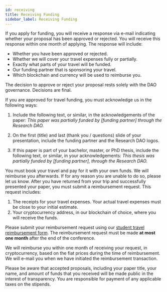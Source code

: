 ```yaml
---
id: receiving
title: Receiving Funding
sidebar_label: Receiving Funding
---
```


If you apply for funding, you will receive a response via e-mail indicating whether your proposal has been approved or rejected. You will receive this response within one month of applying. The response will include:

- Whether you have been approved or rejected.
- Whether we will cover your travel expenses fully or partially.
- Exactly what parts of your travel will be funded.
- Our funding partner that is sponsoring your travel.
- Which blockchain and currency will be used to reimburse you.

The decision to approve or reject your proposal rests solely with the DAO governance. Decisions are final.

If you are approved for travel funding, you must acknowledge us in the following ways:

1. Include the following text, or similar, in the acknowledgements of the paper:
    *This paper was partially funded by [funding partner] through the Research DAO.*

1. On the first (title) and last (thank you / questions) slide of your presentation, include the funding partner and the Research DAO logos.

1. If this paper is part of your bachelor, master, or PhD thesis, include the following text, or similar, in your acknowledgements:
    *This thesis was partially funded by [funding partner], through the Research DAO.*

You must book your travel and pay for it with your own funds. We will reimburse you afterwards. If for any reason you are unable to do so, please let us know. After you have returned from your trip and successfully presented your paper, you must submit a reimbursement request. This request includes:

1. The receipts for your travel expenses. Your actual travel expenses must be close to your initial estimate.
1. Your cryptocurrency address, in our blockchain of choice, where you will receive the funds.
 
Please submit your reimbursement request using our [student travel reimbursement form](https://forms.gle/HMbU7cELqYBrhz9m6). The reimbursement request must be made **at most one month** after the end of the conference.

We will reimburse you within one month of receiving your request, in cryptocurrency, based on the fiat prices during the time of reimbursement. We will e-mail you when we have initiated the reimbursement transaction.

Please be aware that accepted proposals, including your paper title, your name, and amount of funds that you received will be made public in the interest of transparency. You are responsible for payment of any applicable taxes on the stipends.
